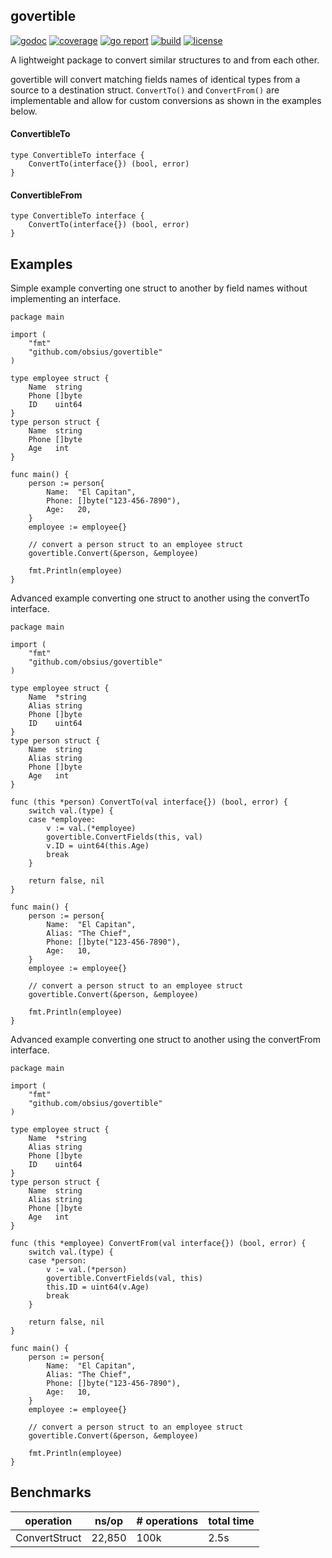 ## govertible

[![godoc](http://img.shields.io/badge/go-documentation-blue.svg?style=flat-square)](https://godoc.org/github.com/obsius/govertible)
[![coverage](https://coveralls.io/repos/github/obsius/govertible/badge.svg?branch=master)](https://coveralls.io/github/obsius/govertible?branch=master)
[![go report](https://goreportcard.com/badge/obsius/govertible)](https://goreportcard.com/report/obsius/govertible)
[![build](https://travis-ci.org/obsius/govertible.svg?branch=master)](https://travis-ci.org/obsius/govertible)
[![license](http://img.shields.io/badge/license-mit-blue.svg?style=flat-square)](https://raw.githubusercontent.com/obsius/govertible/master/LICENSE)

A lightweight package to convert similar structures to and from each other.

govertible will convert matching fields names of identical types from a source to a destination struct.  `ConvertTo()` and `ConvertFrom()` are implementable and allow for custom conversions as shown in the examples below.

#### ConvertibleTo
```golang
type ConvertibleTo interface {
	ConvertTo(interface{}) (bool, error)
}
```

#### ConvertibleFrom
```golang
type ConvertibleTo interface {
	ConvertTo(interface{}) (bool, error)
}
```
## Examples
Simple example converting one struct to another by field names without implementing an interface.
```golang
package main

import (
	"fmt"
	"github.com/obsius/govertible"
)

type employee struct {
	Name  string
	Phone []byte
	ID    uint64
}
type person struct {
	Name  string
	Phone []byte
	Age   int
}

func main() {
	person := person{
		Name:  "El Capitan",
		Phone: []byte("123-456-7890"),
		Age:   20,
	}
	employee := employee{}

	// convert a person struct to an employee struct
	govertible.Convert(&person, &employee)

	fmt.Println(employee)
}
```

Advanced example converting one struct to another using the convertTo interface.
```golang
package main

import (
	"fmt"
	"github.com/obsius/govertible"
)

type employee struct {
	Name  *string
	Alias string
	Phone []byte
	ID    uint64
}
type person struct {
	Name  string
	Alias string
	Phone []byte
	Age   int
}

func (this *person) ConvertTo(val interface{}) (bool, error) {
	switch val.(type) {
	case *employee:
		v := val.(*employee)
		govertible.ConvertFields(this, val)
		v.ID = uint64(this.Age)
		break
	}

	return false, nil
}

func main() {
	person := person{
		Name:  "El Capitan",
		Alias: "The Chief",
		Phone: []byte("123-456-7890"),
		Age:   10,
	}
	employee := employee{}

	// convert a person struct to an employee struct
	govertible.Convert(&person, &employee)

	fmt.Println(employee)
}
```

Advanced example converting one struct to another using the convertFrom interface.
```golang
package main

import (
	"fmt"
	"github.com/obsius/govertible"
)

type employee struct {
	Name  *string
	Alias string
	Phone []byte
	ID    uint64
}
type person struct {
	Name  string
	Alias string
	Phone []byte
	Age   int
}

func (this *employee) ConvertFrom(val interface{}) (bool, error) {
	switch val.(type) {
	case *person:
		v := val.(*person)
		govertible.ConvertFields(val, this)
		this.ID = uint64(v.Age)
		break
	}

	return false, nil
}

func main() {
	person := person{
		Name:  "El Capitan",
		Alias: "The Chief",
		Phone: []byte("123-456-7890"),
		Age:   10,
	}
	employee := employee{}

	// convert a person struct to an employee struct
	govertible.Convert(&person, &employee)

	fmt.Println(employee)
}
```

## Benchmarks
operation|ns/op|# operations|total time
-|-|-|-
ConvertStruct|22,850|100k|2.5s
